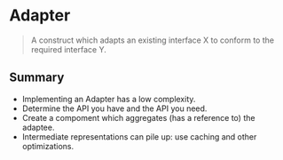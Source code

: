 # Adapter

> A construct which adapts an existing interface X to conform to the required interface Y.

## Summary

- Implementing an Adapter has a low complexity.
- Determine the API you have and the API you need.
- Create a compoment which aggregates (has a reference to) the adaptee.
- Intermediate representations can pile up: use caching and other optimizations.
